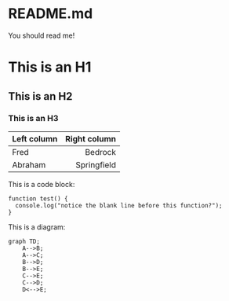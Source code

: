 # README.md
You should read me!

# This is an H1
## This is an H2
### This is an H3

| Left column | Right column |
| :--- | ---:|
| Fred | Bedrock |
| Abraham | Springfield |

This is a code block:

```
function test() {
  console.log("notice the blank line before this function?");
}
```
This is a diagram:

```mermaid
graph TD;
    A-->B;
    A-->C;
    B-->D;
    B-->E;
    C-->E;
    C-->D;
    D<-->E;
```
